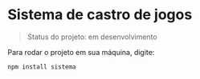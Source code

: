 <h1>Sistema de castro de jogos</h1>

> Status do projeto: em desenvolvimento

Para rodar o projeto em sua máquina, digite:

```
npm install sistema
```
